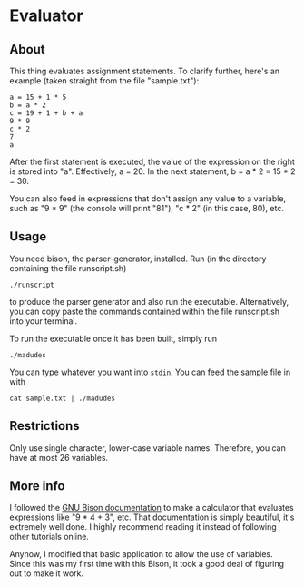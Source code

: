 # Evaluator

## About
This thing evaluates assignment statements. To clarify further, here's an
example (taken straight from the file "sample.txt"):  
```
a = 15 + 1 * 5  
b = a * 2  
c = 19 + 1 + b + a  
9 * 9
c * 2
7
a
```

After the first statement is executed, the value of the expression on the right
is stored into "a". Effectively, a = 20. In the next statement, b = a * 2 =
15 * 2 = 30.  

You can also feed in expressions that don't assign any value to a variable, such
as "9 * 9" (the console will print "81"), "c * 2" (in this case, 80), etc.

## Usage

You need bison, the parser-generator, installed. Run (in the directory
containing the file runscript.sh)  
```
./runscript
``` 
to produce the parser generator and also run the executable. Alternatively, you
can copy paste the commands contained within the file runscript.sh into your
terminal.  

To run the executable once it has been built, simply run  
```
./madudes
```
You can type whatever you want into ```stdin```. You can feed the sample file in
with  
```
cat sample.txt | ./madudes
```

## Restrictions

Only use single character, lower-case variable names. Therefore, you can have
at most 26 variables.

## More info

I followed the [GNU Bison documentation](https://www.gnu.org/software/bison/manual/html_node/Infix-Calc.html#Infix-Calc) to make a calculator that evaluates expressions like
"9 * 4 + 3", etc. That documentation is simply beautiful, it's extremely well done.
I highly recommend reading it instead of following other tutorials online.  

Anyhow, I modified that basic application to allow the use of variables. Since
this was my first time with this Bison, it took a good deal of figuring out to
make it work.